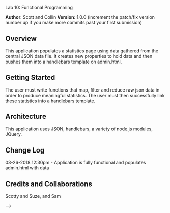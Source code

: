 Lab 10: Functional Programming

**Author**: Scott and Collin
**Version**: 1.0.0 (increment the patch/fix version number up if you make more commits past your first submission)

## Overview
This application populates a statistics page using data gathered from the central JSON data file. It creates new properties to hold data and then pushes them into a handlebars template on admin.html.

## Getting Started
The user must write functions that map, filter and reduce raw json data in order to produce meaningful statistics. The user must then successfully link these statistics into a handlebars template.

## Architecture
This application uses JSON, handlebars, a variety of node.js modules, JQuery.

## Change Log

03-26-2018 12:30pm - Application is fully functional and populates admin.html with data

## Credits and Collaborations

Scotty and Suze, and Sam

-->